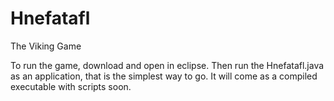 # Hnefatafl
The Viking Game

To run the game, download and open in eclipse. Then run the Hnefatafl.java as an application, that is the simplest way to go. It will come as a compiled executable with scripts soon.
